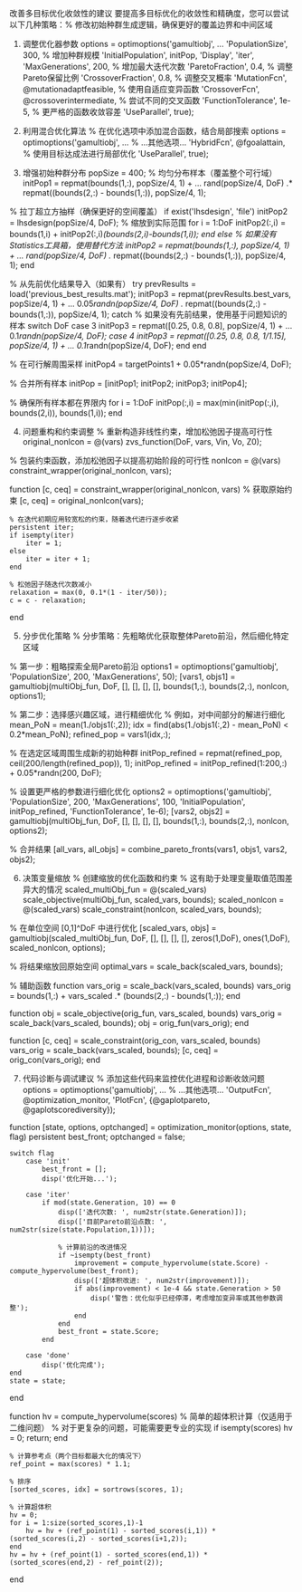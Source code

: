 
改善多目标优化收敛性的建议
要提高多目标优化的收敛性和精确度，您可以尝试以下几种策略：% 修改初始种群生成逻辑，确保更好的覆盖边界和中间区域
1. 调整优化器参数
options = optimoptions('gamultiobj', ...
    'PopulationSize', 300,                     % 增加种群规模
    'InitialPopulation', initPop, 
    'Display', 'iter', 
    'MaxGenerations', 200,                     % 增加最大迭代次数
    'ParetoFraction', 0.4,                     % 调整Pareto保留比例
    'CrossoverFraction', 0.8,                  % 调整交叉概率
    'MutationFcn', @mutationadaptfeasible,     % 使用自适应变异函数
    'CrossoverFcn', @crossoverintermediate,    % 尝试不同的交叉函数
    'FunctionTolerance', 1e-5,                 % 更严格的函数收敛容差
    'UseParallel', true);

2. 利用混合优化算法
% 在优化选项中添加混合函数，结合局部搜索
options = optimoptions('gamultiobj', ...
    % ...其他选项...
    'HybridFcn', @fgoalattain,                % 使用目标达成法进行局部优化
    'UseParallel', true);

3. 增强初始种群分布
popSize = 400;
% 均匀分布样本（覆盖整个可行域）
initPop1 = repmat(bounds(1,:), popSize/4, 1) + ...
          rand(popSize/4, DoF) .* repmat((bounds(2,:) - bounds(1,:)), popSize/4, 1);

% 拉丁超立方抽样（确保更好的空间覆盖）
if exist('lhsdesign', 'file')
    initPop2 = lhsdesign(popSize/4, DoF);
    % 缩放到实际范围
    for i = 1:DoF
        initPop2(:,i) = bounds(1,i) + initPop2(:,i)*(bounds(2,i)-bounds(1,i));
    end
else
    % 如果没有Statistics工具箱，使用替代方法
    initPop2 = repmat(bounds(1,:), popSize/4, 1) + ...
               rand(popSize/4, DoF) .* repmat((bounds(2,:) - bounds(1,:)), popSize/4, 1);
end

% 从先前优化结果导入（如果有）
try
    prevResults = load('previous_best_results.mat');
    initPop3 = repmat(prevResults.best_vars, popSize/4, 1) + ...
               0.05*randn(popSize/4, DoF) .* repmat((bounds(2,:) - bounds(1,:)), popSize/4, 1);
catch
    % 如果没有先前结果，使用基于问题知识的样本
    switch DoF
        case 3
            initPop3 = repmat([0.25, 0.8, 0.8], popSize/4, 1) + ...
                       0.1*randn(popSize/4, DoF);
        case 4
            initPop3 = repmat([0.25, 0.8, 0.8, 1/1.15], popSize/4, 1) + ...
                       0.1*randn(popSize/4, DoF);
    end
end

% 在可行解周围采样
initPop4 = targetPoints1 + 0.05*randn(popSize/4, DoF);

% 合并所有样本
initPop = [initPop1; initPop2; initPop3; initPop4];

% 确保所有样本都在界限内
for i = 1:DoF
    initPop(:,i) = max(min(initPop(:,i), bounds(2,i)), bounds(1,i));
end


4. 问题重构和约束调整
% 重新构造非线性约束，增加松弛因子提高可行性
original_nonlcon = @(vars) zvs_function(DoF, vars, Vin, Vo, Z0);

% 包装约束函数，添加松弛因子以提高初始阶段的可行性
nonlcon = @(vars) constraint_wrapper(original_nonlcon, vars);

function [c, ceq] = constraint_wrapper(original_nonlcon, vars)
    % 获取原始约束
    [c, ceq] = original_nonlcon(vars);
    
    % 在迭代初期应用较宽松的约束，随着迭代进行逐步收紧
    persistent iter;
    if isempty(iter)
        iter = 1;
    else
        iter = iter + 1;
    end
    
    % 松弛因子随迭代次数减小
    relaxation = max(0, 0.1*(1 - iter/50));
    c = c - relaxation;
end

5. 分步优化策略
% 分步策略：先粗略优化获取整体Pareto前沿，然后细化特定区域

% 第一步：粗略探索全局Pareto前沿
options1 = optimoptions('gamultiobj', 'PopulationSize', 200, 'MaxGenerations', 50);
[vars1, objs1] = gamultiobj(multiObj_fun, DoF, [], [], [], [], bounds(1,:), bounds(2,:), nonlcon, options1);

% 第二步：选择感兴趣区域，进行精细优化
% 例如，对中间部分的解进行细化
mean_PoN = mean(1./objs1(:,2));
idx = find(abs(1./objs1(:,2) - mean_PoN) < 0.2*mean_PoN);
refined_pop = vars1(idx,:);

% 在选定区域周围生成新的初始种群
initPop_refined = repmat(refined_pop, ceil(200/length(refined_pop)), 1);
initPop_refined = initPop_refined(1:200,:) + 0.05*randn(200, DoF);

% 设置更严格的参数进行细化优化
options2 = optimoptions('gamultiobj', 'PopulationSize', 200, 'MaxGenerations', 100, 
                        'InitialPopulation', initPop_refined, 'FunctionTolerance', 1e-6);
[vars2, objs2] = gamultiobj(multiObj_fun, DoF, [], [], [], [], bounds(1,:), bounds(2,:), nonlcon, options2);

% 合并结果
[all_vars, all_objs] = combine_pareto_fronts(vars1, objs1, vars2, objs2);

6. 决策变量缩放
% 创建缩放的优化函数和约束
% 这有助于处理变量取值范围差异大的情况
scaled_multiObj_fun = @(scaled_vars) scale_objective(multiObj_fun, scaled_vars, bounds);
scaled_nonlcon = @(scaled_vars) scale_constraint(nonlcon, scaled_vars, bounds);

% 在单位空间 [0,1]^DoF 中进行优化
[scaled_vars, objs] = gamultiobj(scaled_multiObj_fun, DoF, [], [], [], [], 
                                 zeros(1,DoF), ones(1,DoF), scaled_nonlcon, options);

% 将结果缩放回原始空间
optimal_vars = scale_back(scaled_vars, bounds);

% 辅助函数
function vars_orig = scale_back(vars_scaled, bounds)
    vars_orig = bounds(1,:) + vars_scaled .* (bounds(2,:) - bounds(1,:));
end

function obj = scale_objective(orig_fun, vars_scaled, bounds)
    vars_orig = scale_back(vars_scaled, bounds);
    obj = orig_fun(vars_orig);
end

function [c, ceq] = scale_constraint(orig_con, vars_scaled, bounds)
    vars_orig = scale_back(vars_scaled, bounds);
    [c, ceq] = orig_con(vars_orig);
end

7. 代码诊断与调试建议
% 添加这些代码来监控优化进程和诊断收敛问题
options = optimoptions('gamultiobj', ...
    % ...其他选项...
    'OutputFcn', @optimization_monitor,
    'PlotFcn', {@gaplotpareto, @gaplotscorediversity});
    
function [state, options, optchanged] = optimization_monitor(options, state, flag)
    persistent best_front;
    optchanged = false;
    
    switch flag
        case 'init'
            best_front = [];
            disp('优化开始...');
            
        case 'iter'
            if mod(state.Generation, 10) == 0
                disp(['迭代次数: ', num2str(state.Generation)]);
                disp(['目前Pareto前沿点数: ', num2str(size(state.Population,1))]);
                
                % 计算前沿的改进情况
                if ~isempty(best_front)
                    improvement = compute_hypervolume(state.Score) - compute_hypervolume(best_front);
                    disp(['超体积改进: ', num2str(improvement)]);
                    if abs(improvement) < 1e-4 && state.Generation > 50
                        disp('警告：优化似乎已经停滞，考虑增加变异率或其他参数调整');
                    end
                end
                best_front = state.Score;
            end
            
        case 'done'
            disp('优化完成');
    end
    state = state;
end

function hv = compute_hypervolume(scores)
    % 简单的超体积计算（仅适用于二维问题）
    % 对于更复杂的问题，可能需要更专业的实现
    if isempty(scores)
        hv = 0;
        return;
    end
    
    % 计算参考点（两个目标都最大化的情况下）
    ref_point = max(scores) * 1.1;
    
    % 排序
    [sorted_scores, idx] = sortrows(scores, 1);
    
    % 计算超体积
    hv = 0;
    for i = 1:size(sorted_scores,1)-1
        hv = hv + (ref_point(1) - sorted_scores(i,1)) * (sorted_scores(i,2) - sorted_scores(i+1,2));
    end
    hv = hv + (ref_point(1) - sorted_scores(end,1)) * (sorted_scores(end,2) - ref_point(2));
end